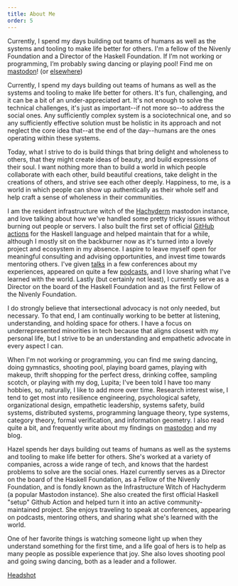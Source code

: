 ```yaml
---
title: About Me
order: 5
---
```


<div data-atabs class="flow">
  <section id="short" data-atabs-panel data-atabs-tab-label="Short" class="flow">

Currently, I spend my days building out teams of humans as well as the systems and tooling to make life better for others.
I'm a fellow of the Nivenly Foundation and a Director of the Haskell Foundation.
If I’m not working or programming, I’m probably swing dancing or playing pool!
Find me on [mastodon]({{socialMedia.mastodon.url}})! (or [elsewhere](/contact))

  </section>

  <section id="long" data-atabs-panel data-atabs-tab-label="Long" class="flow">

Currently, I spend my days building out teams of humans as well as the systems and tooling to make life better for others.
It's fun, challenging, and it can be a bit of an under-appreciated art.
It's not enough to solve the technical challenges, it's just as important--if not more so--to address the social ones.
Any sufficiently complex system is a sociotechnical one, and so any sufficiently effective solution must be holistic in its approach and not neglect the core idea that--at the end of the day--humans are the ones operating within these systems.

Today, what I strive to do is build things that bring delight and wholeness to others, that they might create ideas of beauty, and build expressions of their soul.
I want nothing more than to build a world in which people collaborate with each other, build beautiful creations, take delight in the creations of others, and strive see each other deeply.
Happiness, to me, is a world in which people can show up authentically as their whole self and help craft a sense of wholeness in their communities.

I am the resident infrastructure witch of the [Hachyderm](https://hachyderm.io) mastodon instance, and love talking about how we've handled some pretty tricky issues without burning out people or servers.
I also built the first set of official [GitHub actions](https://github.com/haskell-actions/setup) for the Haskell language and helped maintain that for a while, although I mostly sit on the backburner now as it's turned into a lovely project and ecosystem in my absence.
I aspire to leave myself open for meaningful consulting and advising opportunities, and invest time towards mentoring others.
I've given [talks](/media#speaking) in a few conferences about my experiences, appeared on quite a few [podcasts](/media#podcasts), and I love sharing what I've learned with the world.
Lastly (but certainly not least), I currently serve as a Director on the board of the Haskell Foundation and as the first Fellow of the Nivenly Foundation.

I do strongly believe that intersectional advocacy is not only needed, but necessary.
To that end, I am continually working to be better at listening, understanding, and holding space for others.
I have a focus on underrepresented minorities in tech because that aligns closest with my personal life, but I strive to be an understanding and empathetic advocate in every aspect I can.

When I'm not working or programming, you can find me swing dancing, doing gymnastics, shooting pool, playing board games, playing with makeup, thrift shopping for the perfect dress, drinking coffee, sampling scotch, or playing with my dog, Lupita; I've been told I have too many hobbies, so, naturally, I like to add more over time.
Research interest wise, I tend to get most into resilience engineering, psychological safety, organizational design, empathetic leadership, systems safety, build systems, distributed systems, programming language theory, type systems, category theory, formal verification, and information geometry.
I also read quite a bit, and frequently write about my findings on [mastodon]({{socialMedia.mastodon.url}}) and my blog.

  </section>
  <section id="speaker" data-atabs-panel data-atabs-tab-label="Speaker" class="flow">

Hazel spends her days building out teams of humans as well as the systems and tooling to make life better for others.
She's worked at a variety of companies, across a wide range of tech, and knows that the hardest problems to solve are the social ones.
Hazel currently serves as a Director on the board of the Haskell Foundation, as a Fellow of the Nivenly Foundation, and is fondly known as the Infrastructure Witch of Hachyderm (a popular Mastodon instance).
She also created the first official Haskell "setup" Github Action and helped turn it into an active community-maintained project.
She enjoys traveling to speak at conferences, appearing on podcasts, mentoring others, and sharing what she's learned with the world.

One of her favorite things is watching someone light up when they understand something for the first time, and a life goal of hers is to help as many people as possible experience that joy.
She also loves shooting pool and going swing dancing, both as a leader and a follower.

[Headshot](/images/og.jpg)

  </section>
</div>

<script data-helmet="tabs-page" async defer>
{% include "tabs.js" %}
</script>

<style data-helmet="tabs-style">
{% include "tabs.css" %}
</style>
